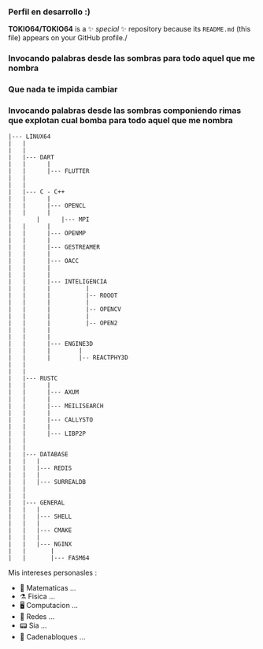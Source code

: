 
### Perfil en desarrollo :)

**TOKIO64/TOKIO64** is a ✨ _special_ ✨ repository because its `README.md` (this file) appears on your GitHub profile./

### Invocando palabras desde las sombras para todo aquel que me nombra

### Que nada te impida cambiar

### Invocando palabras desde las sombras componiendo rimas que explotan cual bomba para todo aquel que me nombra

	|--- LINUX64
	|	|
	|	|
	|	|--- DART
	|	|      |
	|	|      |--- FLUTTER
	|	|
	|	|
	|	|--- C - C++
	|	|      |
	|	|      |--- OPENCL
	|	|      |
	|       |      |--- MPI
	|	|      |
	|	|      |--- OPENMP
	|	|      |
	|	|      |--- GESTREAMER
	|	|      |
	|	|      |--- OACC
	|	|      |
	|	|      |
	|	|      |--- INTELIGENCIA
	|	|      |          |
	|	|      |          |-- ROOOT
	|	|      |          |
	|	|      |          |-- OPENCV
	|	|      |          |
	|	|      |          |-- OPEN2
	|	|      |
	|	|      |
	|	|      |--- ENGINE3D
	|	|      |        |
	|	|      |        |-- REACTPHY3D
	|	|
	|	|
	|	|--- RUSTC
	|	|      |
	|	|      |--- AXUM
	|	|      |
	|	|      |--- MEILISEARCH
	|	|      |
	|	|      |--- CALLYSTO
	|	|      |
	|	|      |--- LIBP2P
	|	|
	|	|
	|	|--- DATABASE
	|	|	|
	|	|	|--- REDIS
	|	|	|
	|	|	|--- SURREALDB
	|	|
	|	|
	|	|--- GENERAL
	|	|	|
	|	|	|--- SHELL
	|	|	|
	|	|	|--- CMAKE
	|	|	|
	|	|	|--- NGINX
	|	|       |
	|	|       |--- FASM64


Mis intereses personasles :

- 📐   Matematicas ...
- ⚗️   Fisica ...
- 🖥   Computacion ...
- 📡   Redes ...
- 📟   Sia ...
- 🔗   Cadenabloques ...


